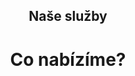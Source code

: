 <header class="page-header page-header--centered">
    <h2 class="page-header__subtitle">Naše služby</h2>
    <h1 class="page-header__title">Co nabízíme?</h1>
</header>

<section class="section section--wide section--centered">
    <InfoBox
      title="Rekonstrukce a opravy kanalizací"
      text="Provádíme bezvýkopové opravy a rekonstrukce kanalizací. Používáme k tomu rukávcové inverzní metody INSAK a UV liner. Zaměřujeme se jak na celé stavby, tak na lokální opravy a čištění kanalizací."
      ctaUrl="/sluzby/kanalizace"
      ctaText="Zjistit více"
      imageUrl="/img/frontpage/3.jpg"
      :imageRight="true"
      :imageBig="true"
      :isBlue="true"
    />
    <InfoBox
      title="Rekonstrukce a opravy vodovodů"
      text="Opravy a rekonstrukce vodovodů realizujeme buď pomocí bezvýkopové metody cementace nebo za použití unikátního UV rukávce SAERTEX-LINER H₂O, který je speciálně určený k sanaci potrubí na pitnou vodu."
      ctaUrl="/sluzby/vodovody"
      ctaText="Zjistit více"
      imageUrl="/img/frontpage/4.jpg"
      :imageLeft="true"
      :imageBig="true"
      :isWhite="true"
    />
    <InfoBox
      title="Rekonstrukce revizních šachet"
      text="Opravujeme a rekonstruujeme revizní nebo kanalizační šachty různého typu (kruhové i hranaté s proměnlivým průřezem). Využíváme při tom inovativní bezvýkopovou technologii Vertiliner nebo klasickou zednickou metodu."
      ctaUrl="/sluzby/revizni-sachty"
      ctaText="Zjistit více"
      imageUrl="/img/frontpage/5.jpg"
      :imageRight="true"
      :imageBig="true"
      :isBlue="true"
    />
    <InfoBox
      title="Monitoring a lokální bezvýkopové opravy"
      text="Vlastníme 5 unikátních robotů s nejmodernější technologií. Každý robot se specializuje na určitý druh činnosti a je na to vybaven specifickým nástrojem či kamerou. Roboty ovládá operátor z kabiny vozu."
      ctaUrl="/sluzby/monitoring-a-lokalni-opravy"
      ctaText="Zjistit více"
      imageUrl="/img/frontpage/6.jpg"
      :imageLeft="true"
      :imageBig="true"
      :isWhite="true"
    />
</section>